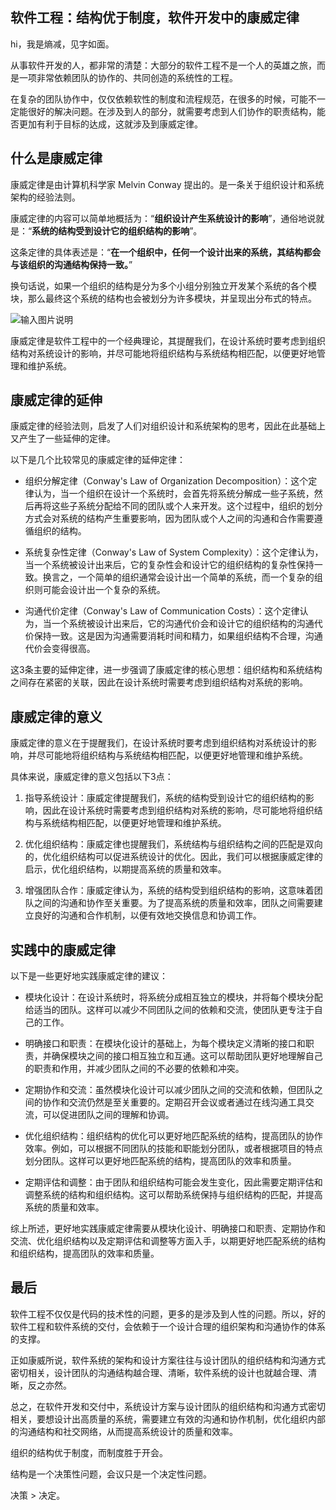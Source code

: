 
## 软件工程：结构优于制度，软件开发中的康威定律
hi，我是熵减，见字如面。

从事软件开发的人，都非常的清楚：大部分的软件工程不是一个人的英雄之旅，而是一项非常依赖团队的协作的、共同创造的系统性的工程。

在复杂的团队协作中，仅仅依赖软性的制度和流程规范，在很多的时候，可能不一定能很好的解决问题。在涉及到人的部分，就需要考虑到人们协作的职责结构，能否更加有利于目标的达成，这就涉及到康威定律。

## 什么是康威定律
康威定律是由计算机科学家 Melvin Conway 提出的。是一条关于组织设计和系统架构的经验法则。

康威定律的内容可以简单地概括为：“**组织设计产生系统设计的影响**”，通俗地说就是：“**系统的结构受到设计它的组织结构的影响**”。

这条定律的具体表述是：“**在一个组织中，任何一个设计出来的系统，其结构都会与该组织的沟通结构保持一致。**”

换句话说，如果一个组织的结构是分为多个小组分别独立开发某个系统的各个模块，那么最终这个系统的结构也会被划分为许多模块，并呈现出分布式的特点。

![输入图片说明](https://img2023.cnblogs.com/blog/34483/202303/34483-20230328091103173-928976167.png)

康威定律是软件工程中的一个经典理论，其提醒我们，在设计系统时要考虑到组织结构对系统设计的影响，并尽可能地将组织结构与系统结构相匹配，以便更好地管理和维护系统。

## 康威定律的延伸
康威定律的经验法则，启发了人们对组织设计和系统架构的思考，因此在此基础上又产生了一些延伸的定律。

以下是几个比较常见的康威定律的延伸定律：

+ 组织分解定律（Conway's Law of Organization Decomposition）：这个定律认为，当一个组织在设计一个系统时，会首先将系统分解成一些子系统，然后再将这些子系统分配给不同的团队或个人来开发。这个过程中，组织的划分方式会对系统的结构产生重要影响，因为团队或个人之间的沟通和合作需要遵循组织的结构。

+ 系统复杂性定律（Conway's Law of System Complexity）：这个定律认为，当一个系统被设计出来后，它的复杂性会和设计它的组织结构的复杂性保持一致。换言之，一个简单的组织通常会设计出一个简单的系统，而一个复杂的组织则可能会设计出一个复杂的系统。

+ 沟通代价定律（Conway's Law of Communication Costs）：这个定律认为，当一个系统被设计出来后，它的沟通代价会和设计它的组织结构的沟通代价保持一致。这是因为沟通需要消耗时间和精力，如果组织结构不合理，沟通代价会变得很高。

这3条主要的延伸定律，进一步强调了康威定律的核心思想：组织结构和系统结构之间存在紧密的关联，因此在设计系统时需要考虑到组织结构对系统的影响。

## 康威定律的意义
康威定律的意义在于提醒我们，在设计系统时要考虑到组织结构对系统设计的影响，并尽可能地将组织结构与系统结构相匹配，以便更好地管理和维护系统。

具体来说，康威定律的意义包括以下3点：

1. 指导系统设计：康威定律提醒我们，系统的结构受到设计它的组织结构的影响，因此在设计系统时需要考虑到组织结构对系统的影响，尽可能地将组织结构与系统结构相匹配，以便更好地管理和维护系统。

2. 优化组织结构：康威定律也提醒我们，系统结构与组织结构之间的匹配是双向的，优化组织结构可以促进系统设计的优化。因此，我们可以根据康威定律的启示，优化组织结构，以期提高系统的质量和效率。

3. 增强团队合作：康威定律认为，系统的结构受到组织结构的影响，这意味着团队之间的沟通和协作至关重要。为了提高系统的质量和效率，团队之间需要建立良好的沟通和合作机制，以便有效地交换信息和协调工作。

## 实践中的康威定律
以下是一些更好地实践康威定律的建议：

+ 模块化设计：在设计系统时，将系统分成相互独立的模块，并将每个模块分配给适当的团队。这样可以减少不同团队之间的依赖和交流，使团队更专注于自己的工作。

+ 明确接口和职责：在模块化设计的基础上，为每个模块定义清晰的接口和职责，并确保模块之间的接口相互独立和互通。这可以帮助团队更好地理解自己的职责和作用，并减少团队之间的不必要的依赖和冲突。

+ 定期协作和交流：虽然模块化设计可以减少团队之间的交流和依赖，但团队之间的协作和交流仍然是至关重要的。定期召开会议或者通过在线沟通工具交流，可以促进团队之间的理解和协调。

+ 优化组织结构：组织结构的优化可以更好地匹配系统的结构，提高团队的协作效率。例如，可以根据不同团队的技能和职能划分团队，或者根据项目的特点划分团队。这样可以更好地匹配系统的结构，提高团队的效率和质量。

+ 定期评估和调整：由于团队和组织结构可能会发生变化，因此需要定期评估和调整系统的结构和组织结构。这可以帮助系统保持与组织结构的匹配，并提高系统的质量和效率。

综上所述，更好地实践康威定律需要从模块化设计、明确接口和职责、定期协作和交流、优化组织结构以及定期评估和调整等方面入手，以期更好地匹配系统的结构和组织结构，提高团队的效率和质量。

## 最后
软件工程不仅仅是代码的技术性的问题，更多的是涉及到人性的问题。所以，好的软件工程和软件系统的交付，会依赖于一个设计合理的组织架构和沟通协作的体系的支撑。

正如康威所说，软件系统的架构和设计方案往往与设计团队的组织结构和沟通方式密切相关，设计团队的沟通结构越合理、清晰，软件系统的设计也就越合理、清晰，反之亦然。

总之，在软件开发和交付中，系统设计方案与设计团队的组织结构和沟通方式密切相关，要想设计出高质量的系统，需要建立有效的沟通和协作机制，优化组织内部的沟通结构和社交网络，从而提高系统设计的质量和效率。

组织的结构优于制度，而制度胜于开会。

结构是一个决策性问题，会议只是一个决定性问题。

决策 > 决定。
<!--stackedit_data:
eyJoaXN0b3J5IjpbLTQwODc0NTk2MF19
-->